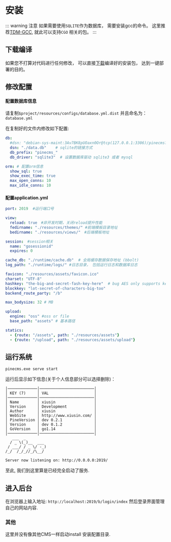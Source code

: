 # 安装

::: warning 注意
如果需要使用`SQLITE`作为数据库， 需要安装gcc的命令。 这里推荐[TDM-GCC](https://sourceforge.net/projects/tdm-gcc/), 就此可以支持`CGO` 相关的包。
:::

## 下载编译
如果您不打算对代码进行任何修改， 可以直接[下载](https://github.com/xiusin/pinecms)编译好的安装包， 达到一键部署的目的。

## 修改配置
#### 配置数据库信息
请复制`$project/resources/configs/database.yml.dist` 并且命名为：`database.yml`

在复制好的文件内修改如下配置:
```yaml
db:
  #dsn: "debian-sys-maint:3Av7BK8pUOaxn0Or@tcp(127.0.0.1:3306)/pinecms?charset=utf8"  mysql链接方式
  dsn: "./data.db"    # sqlite的链接方式
  db_prefix: "pinecms_"
  db_driver: "sqlite3"  # 设置数据库驱动 sqlite3 或者 mysql

orm: # 配置orm信息
  show_sql: true
  show_exec_time: true
  max_open_conns: 10
  max_idle_conns: 10
```

#### 配置application.yml
```yaml
port: 2019  #运行端口号

view:
  reload: true　#非开发时期，关闭reload提升性能
  fedirname: "./resources/themes/" #前端模板目录地址
  bedirname: "./resources/views/"　#后端模板地址

session:　#session相关
  name: "gosessionid"
  expires: 0

cache_db: "./runtime/cache.db"  # 全局缓存数据保存地址 (bbolt)
log_path: "./runtime/logs/" #日志目录，　包括运行日志和数据库日志

favicon: "./resources/assets/favicon.ico"　
charset: "UTF-8"
hashkey: "the-big-and-secret-fash-key-here"  # bug AES only supports key sizes of 16, 24 or 32 bytes.
blockkey: "lot-secret-of-characters-big-too"
backend_route_party: "/b"

max_bodysize: 32 # MB

upload:
  engine: "oss" #oss or file
  base_path: "assets" # 基本路径

statics:
  - {route: "/assets", path: "./resources/assets"}
  - {route: "/upload", path: "./resources/assets/upload"}
```

## 运行系统
```shell
pinecms.exe serve start
```

运行后显示如下信息(关于个人信息部分可以选择删除)：
```shell
│─────────────│────────────────────────│
│ KEY (7)     │ VAL                    │
│─────────────│────────────────────────│
│ Name        │ xiusin                 │
│ Version     │ Development            │
│ Author      │ xiusin                 │
│ WebSite     │ http://www.xiusin.com/ │
│ PineVersion │ dev 0.2.1              │
│ Version     │ dev 0.1.2              │
│ GoVersion   │ go1.14                 │
│─────────────│────────────────────────│
   ___  _
  / _ \(_)__  ___
 / ___/ / _ \/ -_)
/_/  /_/_//_/\__/

Server now listening on: http://0.0.0.0:2019/
```

至此, 我们到这里算是已经完全启动了服务.

## 进入后台

在浏览器上输入地址: `http://localhost:2019/b/login/index` 然后登录界面管理自己的网站内容.

### 其他
这里并没有像其他CMS一样启动install 安装配置目录.